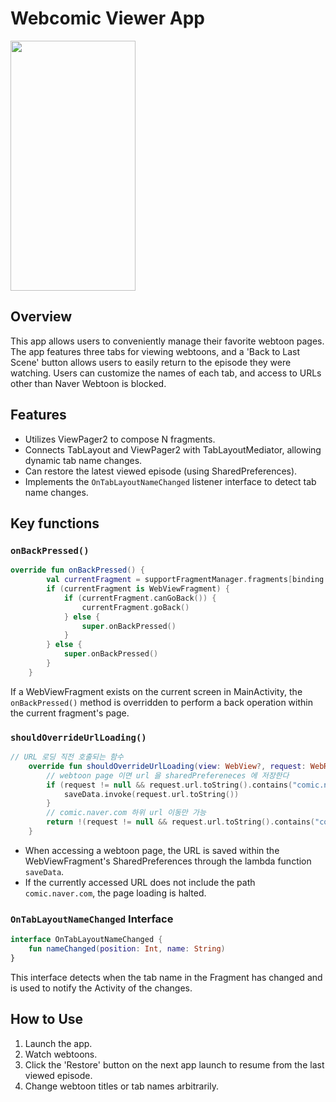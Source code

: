 # Webcomic Viewer App

<img src="https://github.com/LB-Brandon/WebtoonViewer_App/assets/84883277/4c1df9a7-f63e-4215-a3e8-1eb113a50884" width="200" height="400"/>

## Overview

This app allows users to conveniently manage their favorite webtoon pages. The app features three tabs for viewing webtoons, and a 'Back to Last Scene' button allows users to easily return to the episode they were watching. Users can customize the names of each tab, and access to URLs other than Naver Webtoon is blocked.

## Features

- Utilizes ViewPager2 to compose N fragments.
- Connects TabLayout and ViewPager2 with TabLayoutMediator, allowing dynamic tab name changes.
- Can restore the latest viewed episode (using SharedPreferences).
- Implements the `OnTabLayoutNameChanged` listener interface to detect tab name changes.

## Key functions

### `onBackPressed()`

```kotlin
override fun onBackPressed() {
        val currentFragment = supportFragmentManager.fragments[binding.viewPager.currentItem]
        if (currentFragment is WebViewFragment) {
            if (currentFragment.canGoBack()) {
                currentFragment.goBack()
            } else {
                super.onBackPressed()
            }
        } else {
            super.onBackPressed()
        }
    }
```

If a WebViewFragment exists on the current screen in MainActivity, the `onBackPressed()` method is overridden to perform a back operation within the current fragment's page.

### `shouldOverrideUrlLoading()`

```kotlin
// URL 로딩 직전 호출되는 함수
    override fun shouldOverrideUrlLoading(view: WebView?, request: WebResourceRequest?): Boolean {
        // webtoon page 이면 url 을 sharedPrefereneces 에 저장한다
        if (request != null && request.url.toString().contains("comic.naver.com/webtoon/detail")) {
            saveData.invoke(request.url.toString())
        }
        // comic.naver.com 하위 url 이동만 가능
        return !(request != null && request.url.toString().contains("comic.naver.com/"))
    }
```

- When accessing a webtoon page, the URL is saved within the WebViewFragment's SharedPreferences through the lambda function `saveData`.
- If the currently accessed URL does not include the path `comic.naver.com`, the page loading is halted.

### `OnTabLayoutNameChanged` Interface

```kotlin
interface OnTabLayoutNameChanged {
    fun nameChanged(position: Int, name: String)
}
```

This interface detects when the tab name in the Fragment has changed and is used to notify the Activity of the changes.

## How to Use

1. Launch the app.
2. Watch webtoons.
3. Click the 'Restore' button on the next app launch to resume from the last viewed episode.
4. Change webtoon titles or tab names arbitrarily.
